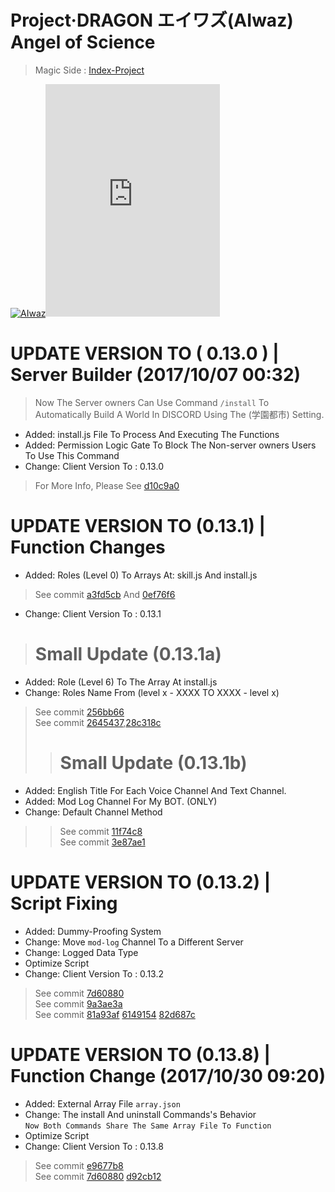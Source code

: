 #      Project·DRAGON エイワズ(AIwaz) Angel of Science
> Magic Side : [Index-Project](https://github.com/STARLITENAMO/Index-Project)
<body>
<div>
<a href="https://github.com/ChisanaKita/AIWAZ"><img src="https://i.imgur.com/Fta2jMg.jpg" alt="AIwaz" /></a><iframe src="https://discordapp.com/widget?id=191539621119655936&theme=dark" width="279" height="372" allowtransparency="true" frameborder="0"></iframe>
</div>
</body>

# UPDATE VERSION TO ( 0.13.0 ) | Server Builder (2017/10/07 00:32)
> Now The Server owners Can Use Command `/install` To Automatically Build A World In DISCORD Using The (学園都市) Setting.
- Added: install.js File To Process And Executing The Functions
- Added: Permission Logic Gate To Block The Non-server owners Users To Use This Command
- Change: Client Version To : 0.13.0<br>
> For More Info, Please See [d10c9a0](https://github.com/XiaoBeiLab/AIWAZ/commit/d10c9a0dcfa5bdde45db7862767fe514d5be431b)
# UPDATE VERSION TO (0.13.1) | Function Changes
- Added: Roles (Level 0) To Arrays At: skill.js And install.js
> See commit [a3fd5cb](https://github.com/ChisanaKita/AIWAZ/commit/a3fd5cb7bde0860d07349f5303e9e81697fb0bac) And [0ef76f6](https://github.com/ChisanaKita/AIWAZ/commit/0ef76f64e373e35a2674d1cdf14c83ffd4918e08)
- Change: Client Version To : 0.13.1
># Small Update (0.13.1a)
- Added: Role (Level 6) To The Array At install.js
- Change: Roles Name From (level x - XXXX TO XXXX - level x)
> See commit [256bb66](https://github.com/ChisanaKita/AIWAZ/commit/256bb667596f9933ed6917447a64d72ff11d0a75) <br>
> See commit [2645437](https://github.com/ChisanaKita/AIWAZ/commit/26454374ed77d524a9aaa5535dca29f45798eccd),[28c318c](https://github.com/ChisanaKita/AIWAZ/commit/28c318c8885843dbbd55f17c336307f0077e7b0b)
>># Small Update (0.13.1b)
- Added: English Title For Each Voice Channel And Text Channel.
- Added: Mod Log Channel For My BOT. (ONLY)
- Change: Default Channel Method
>> See commit [11f74c8](https://github.com/ChisanaKita/AIWAZ/commit/11f74c8be5f3365c45f7194d48e6ba2e64a271a4) <br>
>> See commit [3e87ae1](https://github.com/ChisanaKita/AIWAZ/commit/3e87ae14dc182d8f01ea4e9eee83b2892c95c77d)
# UPDATE VERSION TO (0.13.2) | Script Fixing
- Added: Dummy-Proofing System
- Change: Move `mod-log` Channel To a Different Server
- Change: Logged Data Type
- Optimize Script
- Change: Client Version To : 0.13.2
> See commit [7d60880](https://github.com/ChisanaKita/AIWAZ/commit/7d6088004a41980ea50e6358a776629b564044d5) <br>
> See commit [9a3ae3a](https://github.com/ChisanaKita/AIWAZ/commit/9a3ae3aec325a675817cde44472cc2ae871aab37) <br>
> See commit [81a93af](https://github.com/ChisanaKita/AIWAZ/commit/81a93afe25376429aa095ab4161fd0d9b421345a)
[6149154](https://github.com/ChisanaKita/AIWAZ/commit/61491541aeed2d2260c76dd5ffda53847202143b)
[82d687c](https://github.com/ChisanaKita/AIWAZ/commit/82d687cd105af2323e51c6c5c2a3cc8f08eb6470)
# UPDATE VERSION TO (0.13.8) | Function Change (2017/10/30 09:20) 
- Added: External Array File `array.json`
- Change: The install And uninstall Commands's Behavior <br>
`Now Both Commands Share The Same Array File To Function`
- Optimize Script
- Change: Client Version To : 0.13.8
> See commit [e9677b8](https://github.com/ChisanaKita/AIWAZ/commit/e9677b8ab295786873fc595d157000d496a556f5) <br>
> See commit [7d60880](https://github.com/ChisanaKita/AIWAZ/commit/548ab573b64b71fae112b3ee7a0e732501357298)
[d92cb12](https://github.com/ChisanaKita/AIWAZ/commit/d92cb128af864fa016c6522b985296f6ff9e6c03)
